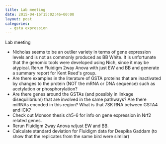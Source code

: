 ```yaml
---
title: Lab meeting
date: 2015-04-16T15:02:46+00:00
layout: post
categories:
  - gsta expression
---
```

Lab meeting
  * Nicholas seems to be an outlier variety in terms of gene expression levels and is not as commonly produced as BB White. It is unfortunate that the genomic tools were developed using Nich, since it may be atypical. Rerun Fluidigm 2way Anova with just EW and BB and generate a summary report for Kent Reed's group.
  * Are there examples in the literature of GSTA proteins that are inactivated by changes to the protein (NOT the mRNA or DNA sequence) such as acetylation or phosphorylation?
  * Are there genes around the GSTAs (and possibly in linkage disequilibrium) that are involved in the same pathways? Are there miRNAs encoded in this region? What is that 7SK RNA between GSTA4 and ICK?
  * Check out Monson thesis ch5-6 for info on gene expression in Nrf2 related genes.
  * Rerun Fluidigm 2way Anova w/just EW and BB.
  * Calculate standard deviation for Fluidigm data for Deepika Gaddam (to show that the replicates from the same bird were similar)
